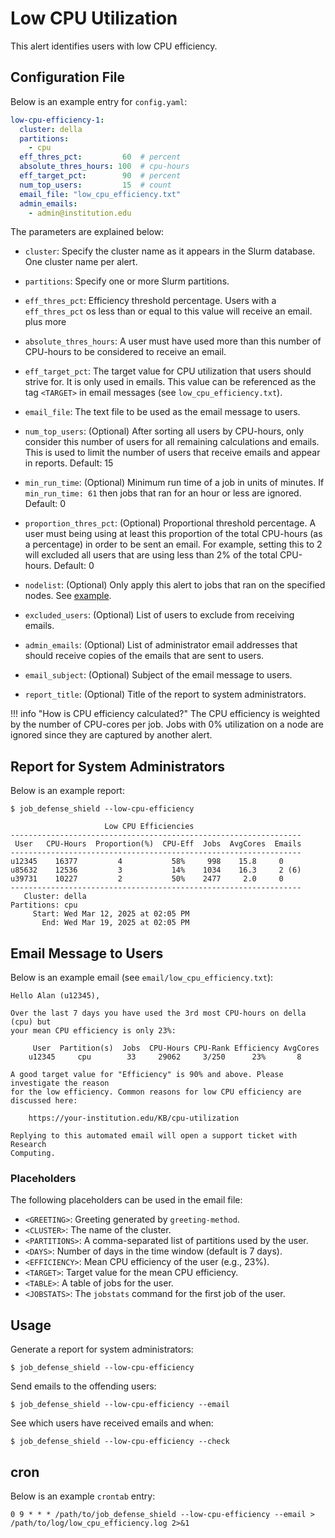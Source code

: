 # Low CPU Utilization

This alert identifies users with low CPU efficiency.

## Configuration File

Below is an example entry for `config.yaml`:

```yaml
low-cpu-efficiency-1:
  cluster: della
  partitions:
    - cpu
  eff_thres_pct:         60  # percent
  absolute_thres_hours: 100  # cpu-hours
  eff_target_pct:        90  # percent
  num_top_users:         15  # count
  email_file: "low_cpu_efficiency.txt"
  admin_emails:
    - admin@institution.edu
```

The parameters are explained below:

- `cluster`: Specify the cluster name as it appears in the Slurm database. One cluster name
per alert.

- `partitions`: Specify one or more Slurm partitions.

- `eff_thres_pct`: Efficiency threshold percentage. Users with a `eff_thres_pct` os less than or equal to this value will receive an email. plus more

- `absolute_thres_hours`: A user must have used more than this number of CPU-hours to be considered to receive an email.

- `eff_target_pct`: The target value for CPU utilization that users should strive for. It is only used in emails. This value can be referenced as the tag `<TARGET>` in email messages (see `low_cpu_efficiency.txt`).

- `email_file`: The text file to be used as the email message to users.

- `num_top_users`: (Optional) After sorting all users by CPU-hours, only consider this number of users for all remaining calculations and emails. This is used to limit the number of users that receive emails and appear in reports. Default: 15

- `min_run_time`: (Optional) Minimum run time of a job in units of minutes. If `min_run_time: 61` then jobs that ran for an hour or less are ignored. Default: 0

- `proportion_thres_pct`: (Optional) Proportional threshold percentage. A user must being using at least this proportion of the total CPU-hours (as a percentage) in order to be sent an email. For example, setting this to 2 will excluded all users that are using less than 2% of the total CPU-hours. Default: 0

- `nodelist`: (Optional) Only apply this alert to jobs that ran on the specified nodes. See [example](../nodelist.md).

- `excluded_users`: (Optional) List of users to exclude from receiving emails.

- `admin_emails`: (Optional) List of administrator email addresses that should receive copies of the emails that are sent to users.

- `email_subject`: (Optional) Subject of the email message to users.

- `report_title`: (Optional) Title of the report to system administrators.

!!! info "How is CPU efficiency calculated?"
    The CPU efficiency is weighted by the number of CPU-cores per job. Jobs with 0% utilization on a node are ignored since they are captured by another alert.

## Report for System Administrators

Below is an example report:

```
$ job_defense_shield --low-cpu-efficiency

                     Low CPU Efficiencies                                  
-----------------------------------------------------------------
 User   CPU-Hours  Proportion(%)  CPU-Eff  Jobs  AvgCores  Emails
-----------------------------------------------------------------
u12345    16377         4           58%     998    15.8     0   
u85632    12536         3           14%    1034    16.3     2 (6)   
u39731    10227         2           50%    2477     2.0     0   
-----------------------------------------------------------------
   Cluster: della
Partitions: cpu
     Start: Wed Mar 12, 2025 at 02:05 PM
       End: Wed Mar 19, 2025 at 02:05 PM
```

## Email Message to Users

Below is an example email (see `email/low_cpu_efficiency.txt`):

```
Hello Alan (u12345),

Over the last 7 days you have used the 3rd most CPU-hours on della (cpu) but
your mean CPU efficiency is only 23%:

     User  Partition(s)  Jobs  CPU-Hours CPU-Rank Efficiency AvgCores
    u12345     cpu        33     29062     3/250      23%       8    

A good target value for "Efficiency" is 90% and above. Please investigate the reason
for the low efficiency. Common reasons for low CPU efficiency are discussed here:

    https://your-institution.edu/KB/cpu-utilization

Replying to this automated email will open a support ticket with Research
Computing.
```

### Placeholders

The following placeholders can be used in the email file:

- `<GREETING>`: Greeting generated by `greeting-method`.
- `<CLUSTER>`: The name of the cluster.
- `<PARTITIONS>`: A comma-separated list of partitions used by the user.
- `<DAYS>`: Number of days in the time window (default is 7 days).
- `<EFFICIENCY>`: Mean CPU efficiency of the user (e.g., 23%).
- `<TARGET>`: Target value for the mean CPU efficiency.
- `<TABLE>`: A table of jobs for the user.
- `<JOBSTATS>`: The `jobstats` command for the first job of the user.

## Usage

Generate a report for system administrators:

```
$ job_defense_shield --low-cpu-efficiency
```

Send emails to the offending users:

```
$ job_defense_shield --low-cpu-efficiency --email
```

See which users have received emails and when:

```
$ job_defense_shield --low-cpu-efficiency --check
```

## cron

Below is an example `crontab` entry:

```
0 9 * * * /path/to/job_defense_shield --low-cpu-efficiency --email > /path/to/log/low_cpu_efficiency.log 2>&1
```

